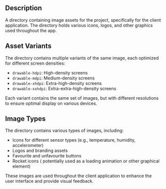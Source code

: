 ## Description

A directory containing image assets for the project, specifically for the client application. The directory holds various icons, logos, and other graphics used throughout the app.


## Asset Variants

The directory contains multiple variants of the same image, each optimized for different screen densities:
* `drawable-hdpi`: High-density screens
* `drawable-mdpi`: Medium-density screens
* `drawable-xhdpi`: Extra-high-density screens
* `drawable-xxhdpi`: Extra-extra-high-density screens

Each variant contains the same set of images, but with different resolutions to ensure optimal display on various devices.


## Image Types

The directory contains various types of images, including:
* Icons for different sensor types (e.g., temperature, humidity, accelerometer)
* Logos and branding assets
* Favourite and unfavourite buttons
* Rocket icons ( potentially used as a loading animation or other graphical element)

These images are used throughout the client application to enhance the user interface and provide visual feedback.

